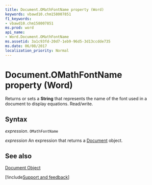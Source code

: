 ```yaml
---
title: Document.OMathFontName property (Word)
keywords: vbawd10.chm158007851
f1_keywords:
- vbawd10.chm158007851
ms.prod: word
api_name:
- Word.Document.OMathFontName
ms.assetid: 3a1c93fd-20d7-1eb9-96d5-3d13ccdde735
ms.date: 06/08/2017
localization_priority: Normal
---
```



# Document.OMathFontName property (Word)

Returns or sets a  **String** that represents the name of the font used in a document to display equations. Read/write.


## Syntax

_expression_. `OMathFontName`

 _expression_ An expression that returns a [Document](./Word.Document.md) object.


## See also


[Document Object](Word.Document.md)

[!include[Support and feedback](~/includes/feedback-boilerplate.md)]